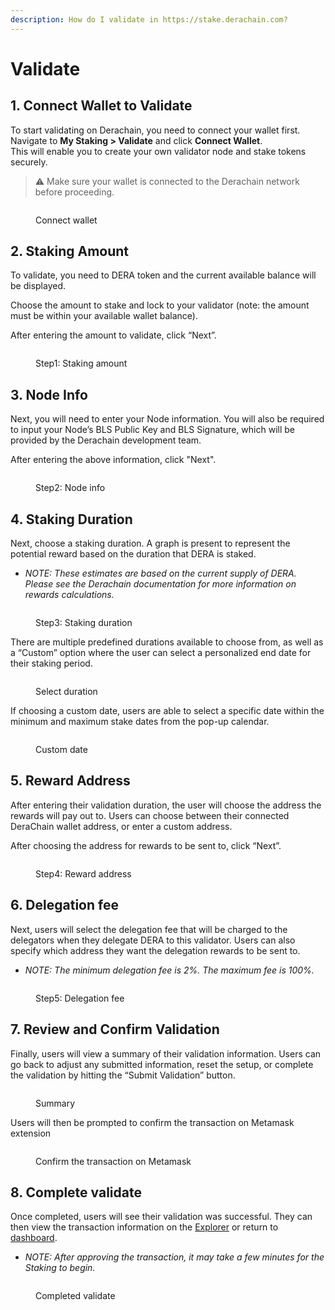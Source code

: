 ```yaml
---
description: How do I validate in https://stake.derachain.com?
---
```


# Validate

## 1. Connect Wallet to Validate

To start validating on Derachain, you need to connect your wallet first.\
Navigate to **My Staking > Validate** and click **Connect Wallet**.\
This will enable you to create your own validator node and stake tokens securely.

> ⚠️ Make sure your wallet is connected to the Derachain network before proceeding.

<figure><img src="../.gitbook/assets/image.png" alt=""><figcaption><p>Connect wallet</p></figcaption></figure>

## 2. Staking Amount

To validate, you need to DERA token and the current available balance will be displayed.

Choose the amount to stake and lock to your validator (note: the amount must be within your available wallet balance).

After entering the amount to validate, click “Next”.

<figure><img src="../.gitbook/assets/image (1).png" alt=""><figcaption><p>Step1: Staking amount</p></figcaption></figure>

## 3. Node Info

Next, you will need to enter your Node information. You will also be required to input your Node’s BLS Public Key and BLS Signature, which will be provided by the Derachain development team.

After entering the above information, click "Next".

<figure><img src="../.gitbook/assets/image (3).png" alt=""><figcaption><p>Step2: Node info</p></figcaption></figure>

## 4. Staking Duration

Next, choose a staking duration. A graph is present to represent the potential reward based on the duration that DERA is staked.

* _NOTE: These estimates are based on the current supply of DERA. Please see the Derachain documentation for more information on rewards calculations._

<figure><img src="../.gitbook/assets/image (4).png" alt=""><figcaption><p>Step3: Staking duration</p></figcaption></figure>

There are multiple predefined durations available to choose from, as well as a “Custom” option where the user can select a personalized end date for their staking period.

<figure><img src="../.gitbook/assets/image (5).png" alt=""><figcaption><p>Select duration</p></figcaption></figure>

If choosing a custom date, users are able to select a specific date within the minimum and maximum stake dates from the pop-up calendar.

<figure><img src="../.gitbook/assets/date.png" alt=""><figcaption><p>Custom date</p></figcaption></figure>

## 5. Reward Address

After entering their validation duration, the user will choose the address the rewards will pay out to. Users can choose between their connected DeraChain wallet address, or enter a custom address.

After choosing the address for rewards to be sent to, click “Next”.

<figure><img src="../.gitbook/assets/image (7).png" alt=""><figcaption><p>Step4: Reward address</p></figcaption></figure>

## 6. Delegation fee

Next, users will select the delegation fee that will be charged to the delegators when they delegate DERA to this validator. Users can also specify which address they want the delegation rewards to be sent to.

* _NOTE: The minimum delegation fee is 2%. The maximum fee is 100%._

<figure><img src="../.gitbook/assets/image (9).png" alt=""><figcaption><p>Step5: Delegation fee</p></figcaption></figure>

## 7. Review and Confirm Validation

Finally, users will view a summary of their validation information. Users can go back to adjust any submitted information, reset the setup, or complete the validation by hitting the “Submit Validation” button.

<figure><img src="../.gitbook/assets/image (10).png" alt=""><figcaption><p>Summary</p></figcaption></figure>

Users will then be prompted to confirm the transaction on Metamask extension

<figure><img src="../.gitbook/assets/image (12).png" alt=""><figcaption><p>Confirm the transaction on Metamask</p></figcaption></figure>

## 8. Complete validate

Once completed, users will see their validation was successful. They can then view the transaction information on the [Explorer](https://trace.derachain.com/) or return to [dashboard](https://stake-stg.derachain.com/my-staking).

* _NOTE: After approving the transaction, it may take a few minutes for the Staking to begin._

<figure><img src="../.gitbook/assets/image (13).png" alt=""><figcaption><p>Completed validate</p></figcaption></figure>

